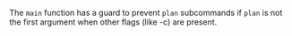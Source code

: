 The `main` function has a guard to prevent `plan` subcommands if `plan` is not the first argument when other flags (like -c) are present.